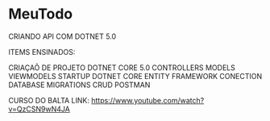 # MeuTodo

CRIANDO API COM DOTNET 5.0

ITEMS ENSINADOS:

CRIAÇAÕ DE PROJETO DOTNET CORE 5.0
CONTROLLERS
MODELS
VIEWMODELS
STARTUP
DOTNET CORE ENTITY FRAMEWORK
CONECTION DATABASE
MIGRATIONS
CRUD
POSTMAN

CURSO DO BALTA
LINK: https://www.youtube.com/watch?v=QzCSN9wN4JA
